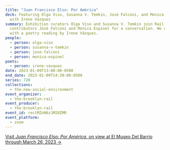 ```yaml
---
title: "Juan Francisco Elso: Por América"
deck: Featuring Olga Viso, Susanna V. Temkin, José Falconi, and Monica Espinel,
  with Irene Vázquez
summary: Exhibition curators Olga Viso and Susanna V. Temkin join Rail
  contributors José Falconi and Monica Espinel for a conversation. We conclude
  with a poetry reading by Irene Vázquez.
people:
  - person: olga-viso
  - person: susanna-v-temkin
  - person: jose-falconi
  - person: monica-espinel
poets:
  - person: irene-vasquez
date: 2023-01-09T13:00:00-0500
end_date: 2023-01-09T14:30:00-0500
series: 720
collections:
  - the-new-social-environment
event_organizer:
  - the-brooklyn-rail
event_producer:
  - the-brooklyn-rail
event_id: rectMZnN6zJMI0ZMR
event_platform:
  - zoom
---
```

[V﻿isit *Juan Francisco Elso: Por América*, on view at El Museo Del Barrio through March 26, 2023 →](https://www.elmuseo.org/elso/)